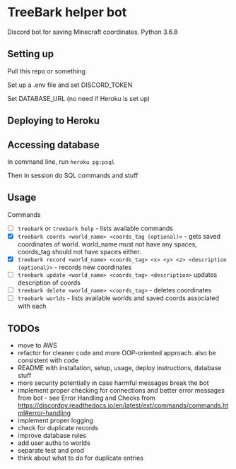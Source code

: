 # TreeBark helper bot

Discord bot for saving Minecraft coordinates. Python 3.6.8

## Setting up

Pull this repo or something

Set up a .env file and set DISCORD_TOKEN

Set DATABASE_URL (no need if Heroku is set up)

## Deploying to Heroku

## Accessing database

In command line, run `heroku pg:psql`

Then in session do SQL commands and stuff

## Usage

Commands
- [ ] `treebark` or `treebark help` - lists available commands
- [x] `treebark coords <world_name> <coords_tag (optional)>` - gets saved coordinates of world. world_name must not have any spaces, coords_tag should not have spaces either.
- [x] `treebark record <world_name> <coords_tag> <x> <y> <z> <description (optional)>` - records new coordinates
- [ ] `treebark update <world_name> <coords_tag> <description>` updates description of coords
- [ ] `treebark delete <world_name> <coords_tag>` - deletes coordinates
- [ ] `treebark worlds` - lists available worlds and saved coords associated with each

## TODOs

- move to AWS
- refactor for cleaner code and more OOP-oriented approach. also be consistent with code
- README with installation, setup, usage, deploy instructions, database stuff
- more security potentially in case harmful messages break the bot
- implement proper checking for connections and better error messages from bot - see Error Handling and Checks from https://discordpy.readthedocs.io/en/latest/ext/commands/commands.html#error-handling
- implement proper logging
- check for duplicate records
- improve database rules
- add user auths to worlds
- separate test and prod
- think about what to do for duplicate entries
